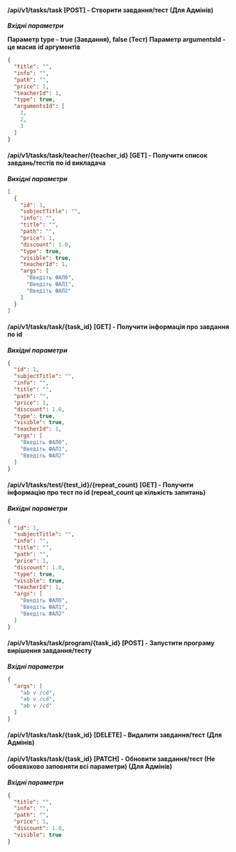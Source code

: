 #### /api/v1/tasks/task [POST] - Створити завдання/тест (Для Адмінів)

***Вхідні параметри***

**Параметр type - true (Завдання), false (Тест)**
**Параметр argumentsId - це масив id aргументів**

```json
{
  "title": "",
  "info": "",
  "path": "",
  "price": 1,
  "teacherId": 1,
  "type": true,
  "argumentsId": [
    1,
    2,
    3
  ]
}
```

#### /api/v1/tasks/task/teacher/{teacher_id} [GET] - Получити список завдань/тестів по id викладача

***Вихідні параметри***

```json
[
  {
    "id": 1,
    "subjectTitle": "",
    "info": "",
    "title": "",
    "path": "",
    "price": 1,
    "discount": 1.0,
    "type": true,
    "visible": true,
    "teacherId": 1,
    "args": [
      "Введіть ФАЛ0",
      "Введіть ФАЛ1",
      "Введіть ФАЛ2"
    ]
  }
]
```

#### /api/v1/tasks/task/{task_id} [GET] - Получити інформація про завдання по id

***Вихідні параметри***

```json
{
  "id": 1,
  "subjectTitle": "",
  "info": "",
  "title": "",
  "path": "",
  "price": 1,
  "discount": 1.0,
  "type": true,
  "visible": true,
  "teacherId": 1,
  "args": [
    "Введіть ФАЛ0",
    "Введіть ФАЛ1",
    "Введіть ФАЛ2"
  ]
}
```

#### /api/v1/tasks/test/{test_id}/{repeat_count} [GET] - Получити інформацію про тест по id (repeat_count це кількість запитань)

***Вихідні параметри***

```json
{
  "id": 1,
  "subjectTitle": "",
  "info": "",
  "title": "",
  "path": "",
  "price": 1,
  "discount": 1.0,
  "type": true,
  "visible": true,
  "teacherId": 1,
  "args": [
    "Введіть ФАЛ0",
    "Введіть ФАЛ1",
    "Введіть ФАЛ2"
  ]
}
```

#### /api/v1/tasks/task/program/{task_id} [POST] - Запустити програму вирішення завдання/тесту

***Вхідні параметри***

```json
{
  "args": [
    "ab v /cd",
    "ab v /cd",
    "ab v /cd"
  ]
}
```

#### /api/v1/tasks/task/{task_id} [DELETE] - Видалити завдання/тест (Для Адмінів)

#### /api/v1/tasks/task/{task_id} [PATCH] - Обновити завдання/тест (Не обовязково заповняти всі параметри) (Для Адмінів)

***Вхідні параметри***

```json
{
  "title": "",
  "info": "",
  "path": "",
  "price": 1,
  "discount": 1.0,
  "visible": true
}
```

